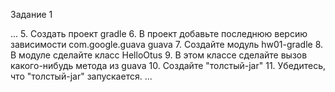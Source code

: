 Задание 1

...
5. Создать проект gradle
6. В проект добавьте последнюю версию зависимости 
    com.google.guava
    guava
7. Создайте модуль hw01-gradle
8. В модуле сделайте класс HelloOtus
9. В этом классе сделайте вызов какого-нибудь метода из guava
10. Создайте "толстый-jar"
11. Убедитесь, что "толстый-jar" запускается.
...
